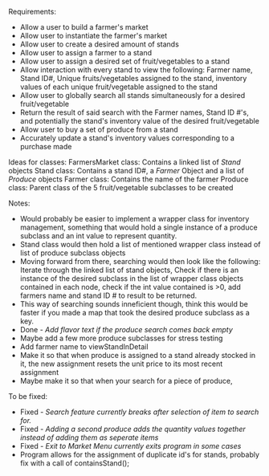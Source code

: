 Requirements:
- Allow a user to build a farmer's market
- Allow user to instantiate the farmer's market
- Allow user to create a desired amount of stands
- Allow user to assign a farmer to a stand
- Allow user to assign a desired set of fruit/vegetables to a stand
- Allow interaction with every stand to view the following: Farmer name, Stand ID#, Unique fruits/vegetables assigned to the stand, inventory values of each unique fruit/vegetable assigned to the stand
- Allow user to globally search all stands simultaneously for a desired fruit/vegetable
- Return the result of said search with the Farmer names, Stand ID #'s, and potentially the stand's inventory value of the desired fruit/vegetable
- Allow user to buy a set of produce from a stand
- Accurately update a stand's inventory values corresponding to a purchase made 

Ideas for classes:
FarmersMarket class: Contains a linked list of _Stand_ objects
Stand class: Contains a stand ID#, a _Farmer_ Object and a list of _Produce_ objects
Farmer class: Contains the name of the farmer
Produce class: Parent class of the 5 fruit/vegetable subclasses to be created

Notes: 
- Would probably be easier to implement a wrapper class for inventory management, something that would hold a single instance of a produce subclass and an int value to represent quantity.
- Stand class would then hold a list of mentioned wrapper class instead of list of produce subclass objects
- Moving forward from there, searching would then look like the following: Iterate through the linked list of stand objects, Check if there is an instance of the desired subclass in the list of wrapper class objects contained in each node, check if the int value contained is >0, add farmers name and stand ID # to result to be returned.
- This way of searching sounds inneficient though, think this would be faster if you made a map that took the desired produce subclass as a key.
- Done - *Add flavor text if the produce search comes back empty*
- Maybe add a few more produce subclasses for stress testing
- Add farmer name to viewStandInDetail
- Make it so that when produce is assigned to a stand already stocked in it, the new assignment resets the unit price to its most recent assignment
- Maybe make it so that when your search for a piece of produce, 

To be fixed:
- Fixed - *Search feature currently breaks after selection of item to search for.*
- Fixed - *Adding a second produce adds the quantity values together instead of adding them as seperate items*
- Fixed - *Exit to Market Menu currently exits program in some cases*
- Program allows for the assignment of duplicate id's for stands, probably fix with a call of containsStand();
